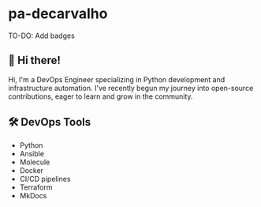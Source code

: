 # pa-decarvalho

TO-DO: Add badges

## 👋 Hi there!

Hi, I'm a DevOps Engineer specializing in Python development and infrastructure automation.
I've recently begun my journey into open-source contributions, eager to learn and grow in the community.

## 🛠️ DevOps Tools

- Python
- Ansible
- Molecule
- Docker
- CI/CD pipelines
- Terraform
- MkDocs

